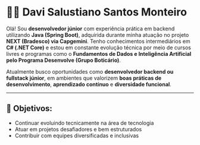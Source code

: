 # 👨‍💻 Davi Salustiano Santos Monteiro

Olá! Sou **desenvolvedor júnior** com experiência prática em backend utilizando **Java (Spring Boot)**, adquirida durante minha atuação no projeto **NEXT (Bradesco) via Capgemini**. Tenho conhecimentos intermediários em **C# (.NET Core)** e estou em constante evolução técnica por meio de cursos livres e programas como o **Fundamentos de Dados e Inteligência Artificial pelo Programa Desenvolve (Grupo Boticário)**.

Atualmente busco oportunidades como **desenvolvedor backend ou fullstack júnior**, em ambientes que valorizem **boas práticas de desenvolvimento**, **aprendizado contínuo** e **diversidade funcional**.

---
## 🎯 Objetivos:
- Continuar evoluindo tecnicamente na área de tecnologia  
- Atuar em projetos desafiadores e bem estruturados  
- Contribuir com equipes diversificadas e inclusivas
